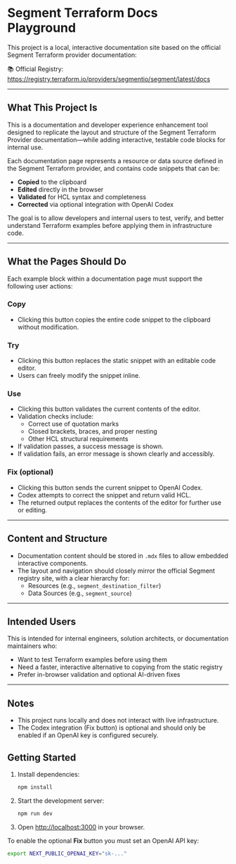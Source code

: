 # Segment Terraform Docs Playground

This project is a local, interactive documentation site based on the official Segment Terraform provider documentation:

📚 Official Registry: https://registry.terraform.io/providers/segmentio/segment/latest/docs

---

## What This Project Is

This is a documentation and developer experience enhancement tool designed to replicate the layout and structure of the Segment Terraform Provider documentation—while adding interactive, testable code blocks for internal use.

Each documentation page represents a resource or data source defined in the Segment Terraform provider, and contains code snippets that can be:

- **Copied** to the clipboard
- **Edited** directly in the browser
- **Validated** for HCL syntax and completeness
- **Corrected** via optional integration with OpenAI Codex

The goal is to allow developers and internal users to test, verify, and better understand Terraform examples before applying them in infrastructure code.

---

## What the Pages Should Do

Each example block within a documentation page must support the following user actions:

### Copy

- Clicking this button copies the entire code snippet to the clipboard without modification.

### Try

- Clicking this button replaces the static snippet with an editable code editor.
- Users can freely modify the snippet inline.

### Use

- Clicking this button validates the current contents of the editor.
- Validation checks include:
  - Correct use of quotation marks
  - Closed brackets, braces, and proper nesting
  - Other HCL structural requirements
- If validation passes, a success message is shown.
- If validation fails, an error message is shown clearly and accessibly.

### Fix (optional)

- Clicking this button sends the current snippet to OpenAI Codex.
- Codex attempts to correct the snippet and return valid HCL.
- The returned output replaces the contents of the editor for further use or editing.

---

## Content and Structure

- Documentation content should be stored in `.mdx` files to allow embedded interactive components.
- The layout and navigation should closely mirror the official Segment registry site, with a clear hierarchy for:
  - Resources (e.g., `segment_destination_filter`)
  - Data Sources (e.g., `segment_source`)

---

## Intended Users

This is intended for internal engineers, solution architects, or documentation maintainers who:
- Want to test Terraform examples before using them
- Need a faster, interactive alternative to copying from the static registry
- Prefer in-browser validation and optional AI-driven fixes

---

## Notes

- This project runs locally and does not interact with live infrastructure.
- The Codex integration (Fix button) is optional and should only be enabled if an OpenAI key is configured securely.


## Getting Started

1. Install dependencies:
   ```bash
   npm install
   ```
2. Start the development server:
   ```bash
   npm run dev
   ```
3. Open <http://localhost:3000> in your browser.

To enable the optional **Fix** button you must set an OpenAI API key:
```bash
export NEXT_PUBLIC_OPENAI_KEY="sk-..."
```
